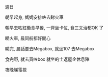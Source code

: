 週日

朝早起身, 媽媽安排咗去睇火車

朝早去咗紅磡食早餐, 一齊坐卡位, 食三文治都OK 了

睇火車, 晨同航都好開心

睇完, 晨話要去Megabox, 就坐107 去Megabox

食完嘢, 就去買咗box 就坐的士返屋企休息陣

夜晚睇電視
